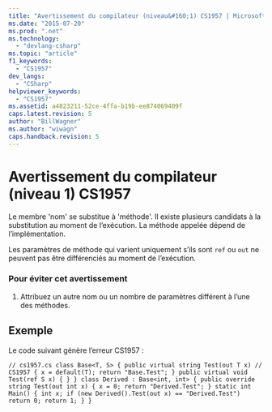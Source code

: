 ```yaml
---
title: "Avertissement du compilateur (niveau&#160;1) CS1957 | Microsoft Docs"
ms.date: "2015-07-20"
ms.prod: ".net"
ms.technology: 
  - "devlang-csharp"
ms.topic: "article"
f1_keywords: 
  - "CS1957"
dev_langs: 
  - "CSharp"
helpviewer_keywords: 
  - "CS1957"
ms.assetid: a4823211-52ce-4ffa-b19b-ee874069409f
caps.latest.revision: 5
author: "BillWagner"
ms.author: "wiwagn"
caps.handback.revision: 5
---
```

# Avertissement du compilateur (niveau&#160;1) CS1957
Le membre 'nom' se substitue à 'méthode'. Il existe plusieurs candidats à la substitution au moment de l’exécution. La méthode appelée dépend de l’implémentation.  
  
 Les paramètres de méthode qui varient uniquement s’ils sont `ref` ou `out` ne peuvent pas être différenciés au moment de l’exécution.  
  
### Pour éviter cet avertissement  
  
1.  Attribuez un autre nom ou un nombre de paramètres différent à l’une des méthodes.  
  
## Exemple  
 Le code suivant génère l’erreur CS1957 :  
  
```  
// cs1957.cs class Base<T, S> { public virtual string Test(out T x) // CS1957 { x = default(T); return "Base.Test"; } public virtual void Test(ref S x) { } } class Derived : Base<int, int> { public override string Test(out int x) { x = 0; return "Derived.Test"; } static int Main() { int x; if (new Derived().Test(out x) == "Derived.Test") return 0; return 1; } }  
```